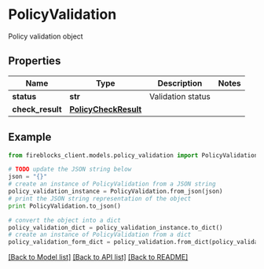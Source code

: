 # PolicyValidation

Policy validation object

## Properties
Name | Type | Description | Notes
------------ | ------------- | ------------- | -------------
**status** | **str** | Validation status | 
**check_result** | [**PolicyCheckResult**](PolicyCheckResult.md) |  | 

## Example

```python
from fireblocks_client.models.policy_validation import PolicyValidation

# TODO update the JSON string below
json = "{}"
# create an instance of PolicyValidation from a JSON string
policy_validation_instance = PolicyValidation.from_json(json)
# print the JSON string representation of the object
print PolicyValidation.to_json()

# convert the object into a dict
policy_validation_dict = policy_validation_instance.to_dict()
# create an instance of PolicyValidation from a dict
policy_validation_form_dict = policy_validation.from_dict(policy_validation_dict)
```
[[Back to Model list]](../README.md#documentation-for-models) [[Back to API list]](../README.md#documentation-for-api-endpoints) [[Back to README]](../README.md)



